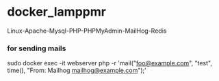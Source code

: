 # docker_lamppmr
Linux-Apache-Mysql-PHP-PHPMyAdmin-MailHog-Redis
### for sending mails
sudo docker exec -it webserver php -r 'mail("foo@example.com", "test", time(), "From: Mailhog <mailhog@example.com>");'
